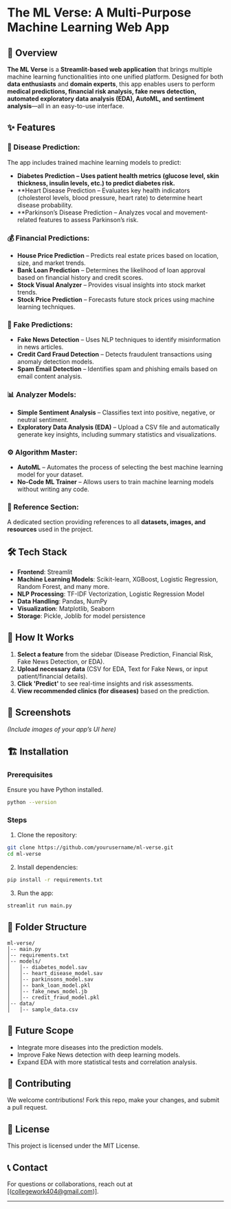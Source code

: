 # The ML Verse: A Multi-Purpose Machine Learning Web App

## 🚀 Overview

**The ML Verse** is a **Streamlit-based web application** that brings multiple machine learning functionalities into one unified platform. Designed for both **data enthusiasts** and **domain experts**, this app enables users to perform **medical predictions, financial risk analysis, fake news detection, automated exploratory data analysis (EDA), AutoML, and sentiment analysis**—all in an easy-to-use interface.

## ✨ Features

### 🏥 Disease Prediction:

The app includes trained machine learning models to predict:

- **Diabetes Prediction – Uses patient health metrics (glucose level, skin thickness, insulin levels, etc.) to predict diabetes risk.**
- \*\*Heart Disease Prediction – Evaluates key health indicators (cholesterol levels, blood pressure, heart rate) to determine heart disease probability.
- \*\*Parkinson’s Disease Prediction – Analyzes vocal and movement-related features to assess Parkinson’s risk.

### 💰 Financial Predictions:

- **House Price Prediction** – Predicts real estate prices based on location, size, and market trends.
- **Bank Loan Prediction** – Determines the likelihood of loan approval based on financial history and credit scores.
- **Stock Visual Analyzer** – Provides visual insights into stock market trends.
- **Stock Price Prediction** – Forecasts future stock prices using machine learning techniques.

### 📰 Fake Predictions:

- **Fake News Detection** – Uses NLP techniques to identify misinformation in news articles.
- **Credit Card Fraud Detection** – Detects fraudulent transactions using anomaly detection models.
- **Spam Email Detection** – Identifies spam and phishing emails based on email content analysis.

### 📊 Analyzer Models:

- **Simple Sentiment Analysis** – Classifies text into positive, negative, or neutral sentiment.
- **Exploratory Data Analysis (EDA)** – Upload a CSV file and automatically generate key insights, including summary statistics and visualizations.

### ⚙️ Algorithm Master:

- **AutoML** – Automates the process of selecting the best machine learning model for your dataset.
- **No-Code ML Trainer** – Allows users to train machine learning models without writing any code.

### 🔗 Reference Section:

A dedicated section providing references to all **datasets, images, and resources** used in the project.

## 🛠️ Tech Stack

- **Frontend**: Streamlit
- **Machine Learning Models**: Scikit-learn, XGBoost, Logistic Regression, Random Forest, and many more.
- **NLP Processing**: TF-IDF Vectorization, Logistic Regression Model
- **Data Handling**: Pandas, NumPy
- **Visualization**: Matplotlib, Seaborn
- **Storage**: Pickle, Joblib for model persistence

## 🎯 How It Works

1. **Select a feature** from the sidebar (Disease Prediction, Financial Risk, Fake News Detection, or EDA).
2. **Upload necessary data** (CSV for EDA, Text for Fake News, or input patient/financial details).
3. **Click 'Predict'** to see real-time insights and risk assessments.
4. **View recommended clinics (for diseases)** based on the prediction.

## 📸 Screenshots

*(Include images of your app’s UI here)*

## 🏗️ Installation

### Prerequisites

Ensure you have Python installed.

```bash
python --version
```

### Steps

1. Clone the repository:

```bash
git clone https://github.com/yourusername/ml-verse.git
cd ml-verse
```

2. Install dependencies:

```bash
pip install -r requirements.txt
```

3. Run the app:

```bash
streamlit run main.py
```

## 📌 Folder Structure

```
ml-verse/
│-- main.py
│-- requirements.txt
│-- models/
│   │-- diabetes_model.sav
│   │-- heart_disease_model.sav
│   │-- parkinsons_model.sav
│   │-- bank_loan_model.pkl
│   │-- fake_news_model.jb
│   │-- credit_fraud_model.pkl
│-- data/
│   │-- sample_data.csv
```

## 🔮 Future Scope

- Integrate more diseases into the prediction models.
- Improve Fake News detection with deep learning models.
- Expand EDA with more statistical tests and correlation analysis.

## 🤝 Contributing

We welcome contributions! Fork this repo, make your changes, and submit a pull request.

## 📜 License

This project is licensed under the MIT License.

## 📞 Contact

For questions or collaborations, reach out at [(collegework404@gmail.com)].

---


